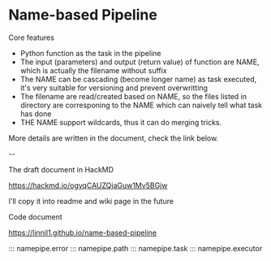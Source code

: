 # Name-based Pipeline

Core features

* Python function as the task in the pipeline
* The input (parameters) and output (return value) of function are NAME, which is actually the filename without suffix
* The NAME can be cascading (become longer name) as task executed, it's very suitable for versioning and prevent overwritting
* The filename are read/created based on NAME, so the files listed in directory are corresponing to the NAME which can naively tell what task has done
* THE NAME support wildcards, thus it can do merging tricks.

More details are written in the document, check the link below.

--

The draft document in HackMD

https://hackmd.io/ogyqCAUZQjaGuw1Mv5BGjw

I'll copy it into readme and wiki page in the future


Code document

https://linnil1.github.io/name-based-pipeline

::: namepipe.error
::: namepipe.path
::: namepipe.task
::: namepipe.executor
